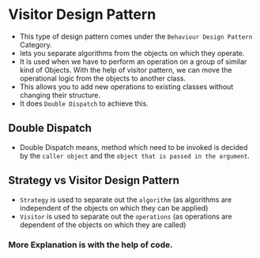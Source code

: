 # Visitor Design Pattern

- This type of design pattern comes under the `Behaviour Design Pattern` Category.
- lets you separate algorithms from the objects on which they operate.
- It is used when we have to perform an operation on a group of similar kind of Objects. With the help of visitor pattern, we can move the operational logic from the objects to another class.
- This allows you to add new operations to existing classes without changing their structure.
- It does `Double Dispatch` to achieve this.

## Double Dispatch

- Double Dispatch means, method which need to be invoked is decided by the `caller object` and the `object that is passed in the argument`.

## Strategy vs Visitor Design Pattern

- `Strategy` is used to separate out the `algorithm` (as algorithms are independent of the objects on which they can be applied)
- `Visitor` is used to separate out the `operations` (as operations are dependent of the objects on which they are called)


### More Explanation is with the help of code.